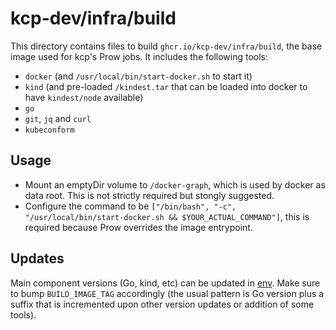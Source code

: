 # kcp-dev/infra/build

This directory contains files to build `ghcr.io/kcp-dev/infra/build`, the base image used for kcp's Prow jobs. It includes the following tools:

- `docker` (and `/usr/local/bin/start-docker.sh` to start it)
- `kind` (and pre-loaded `/kindest.tar` that can be loaded into docker to have `kindest/node` available)
- `go`
- `git`, `jq` and `curl`
- `kubeconform`

## Usage

- Mount an emptyDir volume to `/docker-graph`, which is used by docker as data root. This is not strictly required but stongly suggested.
- Configure the command to be `["/bin/bash", "-c", "/usr/local/bin/start-docker.sh && $YOUR_ACTUAL_COMMAND"]`, this is required because Prow overrides the image entrypoint.

## Updates

Main component versions (Go, kind, etc) can be updated in [env](./env). Make sure to bump `BUILD_IMAGE_TAG` accordingly (the usual pattern is Go version plus a suffix that is incremented upon other version updates or addition of some tools).
